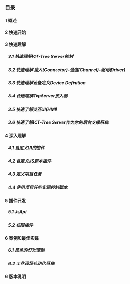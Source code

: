 <script src="/_js/jquery-1.12.0.min.js"></script>
<script src="/_js/bootstrap/js/bootstrap.min.js"></script>
<script type="text/javascript" src="/_js/ajax.js"></script>
<link rel="stylesheet" type="text/css" href="/_js/layui/css/layui.css" />
<script src="/_js/layui/layui.all.js"></script>
<script src="/_js/dlg_layer.js?v="></script>
<link  href="/_js/bootstrap/css/bootstrap.min.css" rel="stylesheet" type="text/css" >
<link  href="/_js/font4.7.0/css/font-awesome.css"  rel="stylesheet" type="text/css" >
            <link href="./inc/common.css" rel="stylesheet" type="text/css">
        <link href="./inc/index.css" rel="stylesheet" type="text/css">


### 目录




#### <a doc_path="cn/README.md">1 概述</a>
#### <a doc_path="cn/doc/quick_start.md">2 快速开始</a>





#### <a doc_path="cn/doc/quick/index.md" >3 快速理解</a>
##### <a doc_path="cn/doc/quick/quick_know_tree.md" target="main">&nbsp;&nbsp;&nbsp;3.1 快速理解IOT-Tree Server的树</a>
##### <a doc_path="cn/doc/quick/quick_know_ch_conn_drv.md" target="main">&nbsp;&nbsp;&nbsp;3.2 快速理解 接入(Connector)-通道(Channel)-驱动(Driver)</a>
##### <a doc_path="cn/doc/quick/quick_know_devdef.md" target="main">&nbsp;&nbsp;&nbsp;3.3 快速理解设备定义Device Definition</a>
##### <a doc_path="cn/doc/quick/quick_know_tcpserver_connector.md" target="main">&nbsp;&nbsp;&nbsp;3.4 快速理解TcpServer接入器</a>
##### <a doc_path="cn/doc/quick/quick_know_hmi.md" target="main">&nbsp;&nbsp;&nbsp;3.5 快速了解交互UI(HMI)</a>

##### <a doc_path="cn/doc/quick/quick_know_server.md" target="main">&nbsp;&nbsp;&nbsp;3.6 快速了解IOT-Tree Server作为你的后台支撑系统</a>






#### <a doc_path="cn/doc/advanced/index.md" >4 深入理解</a>
##### <a doc_path="cn/doc/advanced/adv_ui_comp.md" target="main">&nbsp;&nbsp;&nbsp;4.1 自定义UI的控件</a>
##### <a doc_path="cn/doc/advanced/adv_js_plugin.md" target="main">&nbsp;&nbsp;&nbsp;4.2 自定义JS脚本插件</a>
##### <a doc_path="cn/doc/advanced/adv_prj_task.md" target="main">&nbsp;&nbsp;&nbsp;4.3 定义项目任务</a>
##### <a doc_path="cn/doc/advanced/adv_prj_task_ctrl.md" target="main">&nbsp;&nbsp;&nbsp;4.4 使用项目任务实现控制脚本</a>





#### <a doc_path="cn/doc/advanced/adv_plugin.md" >5 插件开发</a>
##### <a doc_path="cn/doc/advanced/adv_plugin_jsapi.md" target="main">&nbsp;&nbsp;&nbsp;5.1 JsApi</a>
##### <a doc_path="cn/doc/advanced/adv_plugin_auto.md" target="main">&nbsp;&nbsp;&nbsp;5.2 权限插件</a>





#### <a doc_path="cn/doc/case/index.md" >6 案例和最佳实践</a>
##### <a doc_path="cn/doc/case/example_lamp_demo.md" target="main">&nbsp;&nbsp;&nbsp;6.1 简单的灯光控制</a>
##### <a doc_path="cn/doc/case/example_auto.md" target="main">&nbsp;&nbsp;&nbsp;6.2 工业现场自动化系统</a>





#### <a doc_path="cn/doc/version.md" >6 版本说明</a>




<script>
$("a").each(function(){
    var docp = $(this).attr("doc_path") ;
    if(docp)
    {
        $(this).click(function(){
            parent.nav_to($(this).attr("doc_path"));
        });
    }
});
</script>
